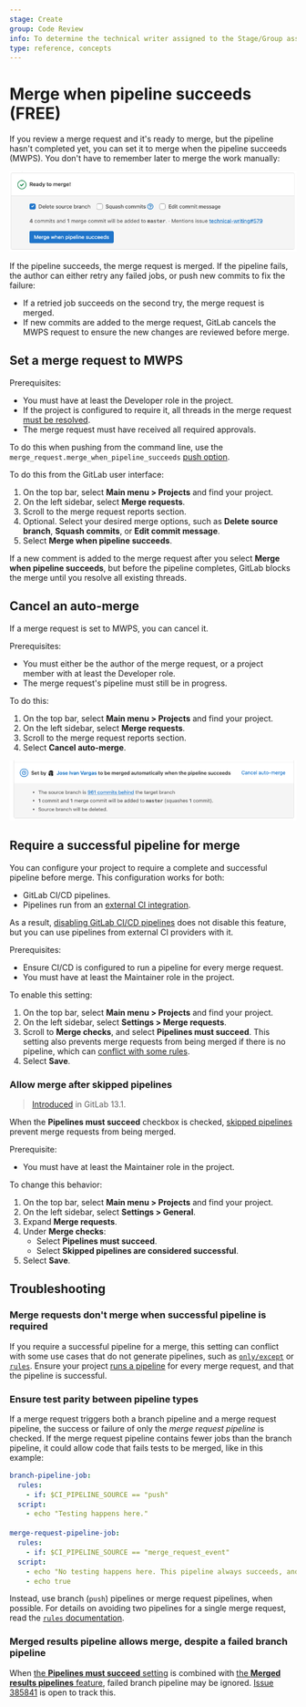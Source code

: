 ```yaml
---
stage: Create
group: Code Review
info: To determine the technical writer assigned to the Stage/Group associated with this page, see https://about.gitlab.com/handbook/product/ux/technical-writing/#assignments
type: reference, concepts
---
```


# Merge when pipeline succeeds **(FREE)**

If you review a merge request and it's ready to merge, but the pipeline hasn't
completed yet, you can set it to merge when the pipeline succeeds (MWPS). You don't
have to remember later to merge the work manually:

![Enable MWPS on a merge request](img/mwps_v15_4.png)

If the pipeline succeeds, the merge request is merged. If the pipeline fails, the
author can either retry any failed jobs, or push new commits to fix the failure:

- If a retried job succeeds on the second try, the merge request is merged.
- If new commits are added to the merge request, GitLab cancels the MWPS request
  to ensure the new changes are reviewed before merge.

## Set a merge request to MWPS

Prerequisites:

- You must have at least the Developer role in the project.
- If the project is configured to require it, all threads in the
  merge request [must be resolved](../../discussions/index.md#resolve-a-thread).
- The merge request must have received all required approvals.

To do this when pushing from the command line, use the `merge_request.merge_when_pipeline_succeeds`
[push option](../push_options.md).

To do this from the GitLab user interface:

1. On the top bar, select **Main menu > Projects** and find your project.
1. On the left sidebar, select **Merge requests**.
1. Scroll to the merge request reports section.
1. Optional. Select your desired merge options, such as **Delete source branch**,
   **Squash commits**, or **Edit commit message**.
1. Select **Merge when pipeline succeeds**.

If a new comment is added to the merge request after you select **Merge when pipeline succeeds**,
but before the pipeline completes, GitLab blocks the merge until you
resolve all existing threads.

## Cancel an auto-merge

If a merge request is set to MWPS, you can cancel it.

Prerequisites:

- You must either be the author of the merge request, or a project member with
  at least the Developer role.
- The merge request's pipeline must still be in progress.

To do this:

1. On the top bar, select **Main menu > Projects** and find your project.
1. On the left sidebar, select **Merge requests**.
1. Scroll to the merge request reports section.
1. Select **Cancel auto-merge**.

![Status](img/cancel-mwps_v15_4.png)

## Require a successful pipeline for merge

You can configure your project to require a complete and successful pipeline before
merge. This configuration works for both:

- GitLab CI/CD pipelines.
- Pipelines run from an [external CI integration](../integrations/index.md#available-integrations).

As a result, [disabling GitLab CI/CD pipelines](../../../ci/enable_or_disable_ci.md)
does not disable this feature, but you can use pipelines from external
CI providers with it.

Prerequisites:

- Ensure CI/CD is configured to run a pipeline for every merge request.
- You must have at least the Maintainer role in the project.

To enable this setting:

1. On the top bar, select **Main menu > Projects** and find your project.
1. On the left sidebar, select **Settings > Merge requests**.
1. Scroll to **Merge checks**, and select **Pipelines must succeed**.
   This setting also prevents merge requests from being merged if there is no pipeline,
   which can [conflict with some rules](#merge-requests-dont-merge-when-successful-pipeline-is-required).
1. Select **Save**.

### Allow merge after skipped pipelines

> [Introduced](https://gitlab.com/gitlab-org/gitlab/-/issues/211482) in GitLab 13.1.

When the **Pipelines must succeed** checkbox is checked,
[skipped pipelines](../../../ci/pipelines/index.md#skip-a-pipeline) prevent
merge requests from being merged.

Prerequisite:

- You must have at least the Maintainer role in the project.

To change this behavior:

1. On the top bar, select **Main menu > Projects** and find your project.
1. On the left sidebar, select **Settings > General**.
1. Expand **Merge requests**.
1. Under **Merge checks**:
   - Select **Pipelines must succeed**.
   - Select **Skipped pipelines are considered successful**.
1. Select **Save**.

## Troubleshooting

### Merge requests don't merge when successful pipeline is required

If you require a successful pipeline for a merge, this setting can conflict with some
use cases that do not generate pipelines, such as [`only/except`](../../../ci/yaml/index.md#only--except)
or [`rules`](../../../ci/yaml/index.md#rules). Ensure your project
[runs a pipeline](https://gitlab.com/gitlab-org/gitlab-foss/-/issues/54226) for
every merge request, and that the pipeline is successful.

### Ensure test parity between pipeline types

If a merge request triggers both a branch pipeline and a merge request pipeline,
the success or failure of only the *merge request pipeline* is checked.
If the merge request pipeline contains fewer jobs than the branch pipeline,
it could allow code that fails tests to be merged, like in this example:

```yaml
branch-pipeline-job:
  rules:
    - if: $CI_PIPELINE_SOURCE == "push"
  script:
    - echo "Testing happens here."

merge-request-pipeline-job:
  rules:
    - if: $CI_PIPELINE_SOURCE == "merge_request_event"
  script:
    - echo "No testing happens here. This pipeline always succeeds, and enables merge."
    - echo true
```

Instead, use branch (`push`) pipelines or merge request pipelines, when possible.
For details on avoiding two pipelines for a single merge request, read the
[`rules` documentation](../../../ci/jobs/job_control.md#avoid-duplicate-pipelines).

### Merged results pipeline allows merge, despite a failed branch pipeline

When [the **Pipelines must succeed** setting](#require-a-successful-pipeline-for-merge)
is combined with
[the **Merged results pipelines** feature](doc/ci/pipelines/merged_results_pipelines.md),
failed branch pipeline may be ignored.
[Issue 385841](https://gitlab.com/gitlab-org/gitlab/-/issues/385841) is open to track this.

